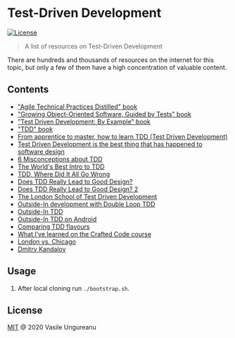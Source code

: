 # Test-Driven Development

<a href="https://github.com/VasileUngureanu/repository-template/blob/master/LICENSE"><img src="https://img.shields.io/badge/license-MIT-green.svg" alt="License"></a>

> A list of resources on Test-Driven Development

There are hundreds and thousands of resources on the internet for this topic, but only a few of them have a high concentration of valuable content.

## Contents

* ["Agile Technical Practices Distilled" book](https://www.goodreads.com/book/show/41758433-agile-technical-practices-distilled?ac=1&from_search=true&qid=D0HdKAW1u8&rank=2)
* ["Growing Object-Oriented Software, Guided by Tests" book](https://www.goodreads.com/book/show/4268826-growing-object-oriented-software-guided-by-tests)
* ["Test Driven Development: By Example" book](https://www.goodreads.com/book/show/387190.Test_Driven_Development)
* ["TDD" book](https://www.goodreads.com/book/show/32618000-tdd)
* [From apprentice to master, how to learn TDD (Test Driven Development)](https://philippe.bourgau.net/from-apprentice-to-master-how-to-learn-tdd-test-driven-development/)
* [Test Driven Development is the best thing that has happened to software design](https://www.thoughtworks.com/insights/blog/test-driven-development-best-thing-has-happened-software-design?utm_source=twitter&utm_medium=social&utm_campaign=tech)
* [6 Misconceptions about TDD](https://www.thedroidsonroids.com/blog/pros-of-tdd-test-driven-development-for-business)
* [The World's Best Intro to TDD](https://online-training.jbrains.ca/p/wbitdd-01)
* [TDD, Where Did It All Go Wrong](https://www.youtube.com/watch?v=EZ05e7EMOLM)
* [Does TDD Really Lead to Good Design?](https://codurance.com/2015/05/12/does-tdd-lead-to-good-design/)
* [Does TDD Really Lead to Good Design? 2](https://www.youtube.com/watch?v=KyFVA4Spcgg)
* [The London School of Test Driven Development](http://coding-is-like-cooking.info/2013/04/the-london-school-of-test-driven-development/)
* [Outside-In development with Double Loop TDD](http://coding-is-like-cooking.info/2013/04/outside-in-development-with-double-loop-tdd/)
* [Outside-In TDD](https://codurance.com/videos/2015-05-12-outside-in-tdd-part-1/)
* [Outside-In TDD on Android](https://proandroiddev.com/outside-in-tdd-on-android-5f0651054946)
* [Comparing TDD flavours](https://nvoulgaris.com/comparing-tdd-flavours/)
* [What I’ve learned on the Crafted Code course](https://www.simpleorientedarchitecture.com/what-ive-learned-on-the-crafted-code-course/)
* [London vs. Chicago](https://cleancoders.com/video-details/comparativeDesign-episode-14)
* [Dmitry Kandalov](https://www.youtube.com/user/dkandalov)

## Usage

1. After local cloning run `./bootstrap.sh`.

License
-------

[MIT](LICENSE) @ 2020 Vasile Ungureanu
